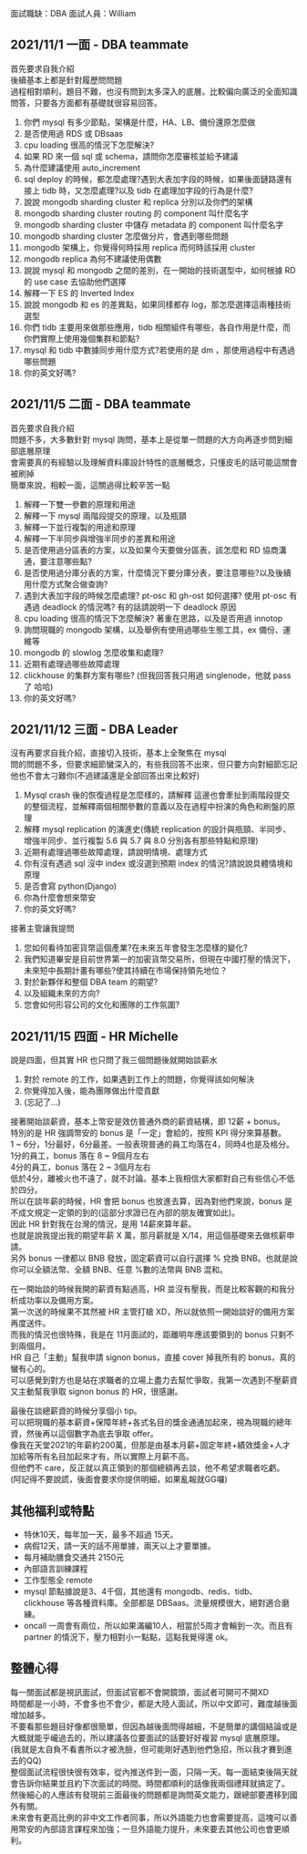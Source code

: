 面試職缺：DBA
面試人員：William

## 2021/11/1 一面 - DBA teammate

首先要求自我介紹<br>
後續基本上都是針對履歷問問題<br>
過程相對順利，題目不難，也沒有問到太多深入的底層。比較偏向廣泛的全面知識問答，只要各方面都有基礎就很容易回答。

1. 你們 mysql 有多少節點，架構是什麼，HA、LB、備份還原怎麼做
2. 是否使用過 RDS 或 DBsaas
3. cpu loading 很高的情況下怎麼解決?
4. 如果 RD 來一個 sql 或 schema，請問你怎麼審核並給予建議
5. 為什麼建議使用 auto_increment
6. sql deploy 的時候，都怎麼處理?遇到大表加字段的時候，如果後面鏈路還有接上 tidb 時，又怎麼處理?以及 tidb 在處理加字段的行為是什麼?
7. 說說 mongodb sharding cluster 和 replica 分別以及你們的架構
8. mongodb sharding cluster routing 的 component 叫什麼名字
9. mongodb sharding cluster 中儲存 metadata 的 component 叫什麼名字
10. mongodb sharding cluster 怎麼做分片，會遇到哪些問題
11. mongodb 架構上，你覺得何時採用 replica 而何時該採用 cluster
12. mongodb replica 為何不建議使用偶數
13. 說說 mysql 和 mongodb 之間的差別，在一開始的技術選型中，如何根據 RD 的 use case 去協助他們選擇
14. 解釋一下 ES 的 Inverted Index
15. 說說 mongodb 和 es 的差異點，如果同樣都存 log，那怎麼選擇這兩種技術選型
16. 你們 tidb 主要用來做那些應用，tidb 相關組件有哪些，各自作用是什麼，而你們實際上使用幾個集群和節點?
17. mysql 和 tidb 中數據同步用什麼方式?若使用的是 dm ，那使用過程中有遇過哪些問題
18. 你的英文好嗎?


## 2021/11/5 二面 - DBA teammate
首先要求自我介紹<br>
問題不多，大多數針對 mysql 詢問，基本上是從單一問題的大方向再逐步問到細部底層原理<br>
會需要真的有經驗以及理解資料庫設計特性的底層概念，只懂皮毛的話可能這關會被刷掉<br>
簡單來說，相較一面，這關過得比較辛苦一點

1. 解釋一下雙一參數的原理和用途
2. 解釋一下 mysql 兩階段提交的原理，以及瓶頸
3. 解釋一下並行複製的用途和原理
4. 解釋一下半同步與增強半同步的差異和用途
5. 是否使用過分區表的方案，以及如果今天要做分區表，該怎麼和 RD 協商溝通，要注意哪些點?
6. 是否使用過分庫分表的方案，什麼情況下要分庫分表，要注意哪些?以及後續用什麼方式聚合做查詢?
6. 遇到大表加字段的時候怎麼處理? pt-osc 和 gh-ost 如何選擇? 使用 pt-osc 有遇過 deadlock 的情況嗎? 有的話請說明一下 deadlock 原因
7. cpu loading 很高的情況下怎麼解決? 著重在思路，以及是否用過 innotop
8. 詢問現職的 mongodb 架構，以及舉例有使用過哪些生態工具，ex 備份、運維等
9. mongodb 的 slowlog 怎麼收集和處理?
10. 近期有處理過哪些故障處理
11. clickhouse 的集群方案有哪些? (但我回答我只用過 singlenode，他就 pass 了 哈哈)
12. 你的英文好嗎?

## 2021/11/12 三面 - DBA Leader
沒有再要求自我介紹，直接切入技術，基本上全聚焦在 mysql<br>
問的問題不多，但要求細節蠻深入的，有些我回答不出來，但只要方向對細節忘記他也不會太刁難你(不過建議還是全部回答出來比較好)

1. Mysql crash 後的恢復過程是怎麼樣的，請解釋
   這邊也會牽扯到兩階段提交的整個流程，並解釋兩個相關參數的意義以及在過程中扮演的角色和刷盤的原理
2. 解釋 mysql replication 的演進史(傳統 replication 的設計與瓶頸、半同步、增強半同步、並行複製 5.6 與 5.7 與 8.0 分別各有那些特點和原理)
3. 近期有處理過哪些故障處理，請說明情境、處理方式
4. 你有沒有遇過 sql 沒中 index 或沒選到預期 index 的情況?請說說具體情境和原理
5. 是否會寫 python(Django)
6. 你為什麼會想來幣安
7. 你的英文好嗎?

接著主管讓我提問
1. 您如何看待加密貨幣這個產業?在未來五年會發生怎麼樣的變化?
2. 我們知道畢安是目前世界第一的加密貨幣交易所，但現在中國打壓的情況下，未來短中長期計畫有哪些?使其持續在市場保持領先地位？
3. 對於新夥伴和整個 DBA team 的期望?   
4. 以及組織未來的方向?
5. 您會如何形容公司的文化和團隊的工作氛圍?

## 2021/11/15 四面 - HR Michelle
說是四面，但其實 HR 也只問了我三個問題後就開始談薪水
1. 對於 remote 的工作，如果遇到工作上的問題，你覺得該如何解決
2. 你覺得加入後，能為團隊做出什麼貢獻
3. (忘記了...)

接著開始談薪資，基本上幣安是效仿普通外商的薪資結構，即 12薪 + bonus。<br>
特別的是 HR 強調幣安的 bonus 是「一定」會給的，按照 KPI 得分來算基數。<br>
1 ~ 6分，1分最好，6分最差。一般表現普通的員工均落在4，同時4也是及格分。<br>
1分的員工，bonus 落在 8 ~ 9個月左右<br>
4分的員工，bonus 落在 2 ~ 3個月左右<br>
低於4分，離被火也不遠了，就不討論。基本上我相信大家都對自己有些信心不低於四分。<br>
所以在談年薪的時候，HR 會把 bonus 也放進去算，因為對他們來說，bonus 是不成文規定一定領的到的(這部分求證已在內部的朋友確實如此)。<br>
因此 HR 針對我在台灣的情況，是用 14薪來算年薪。<br>
也就是說我提出我的期望年薪 X 萬，那月薪就是 X/14，用這個基礎來去做核薪申請。<br>
另外 bonus 一律都以 BNB 發放，固定薪資可以自行選擇 % 兌換 BNB。也就是說你可以全額法幣、全額 BNB、任意 %數的法幣與 BNB 混和。<br>

在一開始談的時候我開的薪資有點過高，HR 並沒有壓我，而是比較客觀的和我分析成功率以及備用方案。<br>
第一次送的時候果不其然被 HR 主管打槍 XD，所以就依照一開始談好的備用方案再度送件。<br>
而我的情況也很特殊，我是在 11月面試的，距離明年應該要領到的 bonus 只剩不到兩個月。<br>
HR 自己「主動」幫我申請 signon bonus，直接 cover 掉我所有的 bonus，真的蠻有心的。<br>
可以感覺到對方也是站在求職者的立場上盡力去幫忙爭取，我第一次遇到不壓薪資又主動幫我爭取 signon bonus 的 HR，很感謝。<br>

最後在談總薪資的時候分享個小 tip。<br>
可以把現職的基本薪資+保障年終+各式名目的獎金通通加起來，視為現職的總年資，然後再以這個數字為底去爭取 offer。<br>
像我在天堂2021的年薪約200萬，但那是由基本月薪+固定年終+績效獎金+人才加給等所有名目加起來才有，所以實際上月薪不高。<br>
但他們不 care，反正就以真正領到的那個總額再去談，他不希望求職者吃虧。<br>
(阿記得不要說謊，後面會要求你提供明細，如果亂報就GG囉)

## 其他福利或特點
* 特休10天，每年加一天，最多不超過 15天。
* 病假12天，請一天的話不用單據，兩天以上才要單據。
* 每月補助膳食交通共 2150元
* 內部語言訓練課程
* 工作型態全 remote
* mysql 節點據說是3、4千個，其他還有 mongodb、redis、tidb、clickhouse 等各種資料庫。全部都是 DBSaas。流量規模很大，絕對適合磨練。
* oncall 一周會有兩位，所以如果滿編10人，相當於5周才會輪到一次。而且有 partner 的情況下，壓力相對小一點點，這點我覺得還 ok。

## 整體心得
每一關面試都是視訊面試，但面試官都不會開鏡頭，面試者可開可不開XD<br>
時間都是一小時，不會多也不會少，都是大陸人面試，所以中文即可，難度越後面增加越多。<br>
不要看那些題目好像都很簡單，但因為越後面問得越細，不是簡單的講個結論或是大概就能乎巄過去的，所以建議各位要面試的話要好好複習 mysql 底層原理。<br>
(我就是太自負不看書所以才被洗臉，但可能剛好遇到他們急招，所以我才賽到進去的QQ)<br>
整個面試流程很快很有效率，從內推送件到一面，只隔一天。每一面結束後隔天就會告訴你結果並且約下次面試的時間。時間都順利的話像我兩個禮拜就搞定了。<br>
然後細心的人應該有發現前三面最後的問題都是詢問英文能力，跟總部要遷移到國外有關。<br>
未來會有更高比例的非中文工作者同事，所以外語能力也會需要提高，這塊可以善用幣安的內部語言課程來加強；一旦外語能力提升，未來要去其他公司也會更順利。
